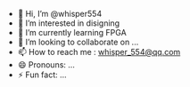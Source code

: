 - 👋 Hi, I’m @whisper554
- 👀 I’m interested in disigning
- 🌱 I’m currently learning FPGA
- 💞️ I’m looking to collaborate on ...
- 📫 How to reach me : whisper_554@qq.com
- 😄 Pronouns: ...
- ⚡ Fun fact: ...

<!---
whisper554/whisper554 is a ✨ special ✨ repository because its `README.md` (this file) appears on your GitHub profile.
You can click the Preview link to take a look at your changes.
--->
